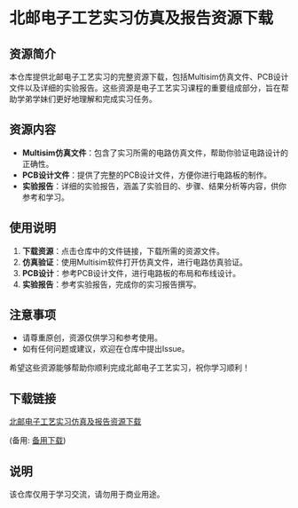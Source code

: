 # 北邮电子工艺实习仿真及报告资源下载

## 资源简介

本仓库提供北邮电子工艺实习的完整资源下载，包括Multisim仿真文件、PCB设计文件以及详细的实验报告。这些资源是电子工艺实习课程的重要组成部分，旨在帮助学弟学妹们更好地理解和完成实习任务。

## 资源内容

- **Multisim仿真文件**：包含了实习所需的电路仿真文件，帮助你验证电路设计的正确性。
- **PCB设计文件**：提供了完整的PCB设计文件，方便你进行电路板的制作。
- **实验报告**：详细的实验报告，涵盖了实验目的、步骤、结果分析等内容，供你参考和学习。

## 使用说明

1. **下载资源**：点击仓库中的文件链接，下载所需的资源文件。
2. **仿真验证**：使用Multisim软件打开仿真文件，进行电路仿真验证。
3. **PCB设计**：参考PCB设计文件，进行电路板的布局和布线设计。
4. **实验报告**：参考实验报告，完成你的实习报告撰写。

## 注意事项

- 请尊重原创，资源仅供学习和参考使用。
- 如有任何问题或建议，欢迎在仓库中提出Issue。

希望这些资源能够帮助你顺利完成北邮电子工艺实习，祝你学习顺利！

## 下载链接
[北邮电子工艺实习仿真及报告资源下载](https://pan.quark.cn/s/fa66aa33a53f) 

(备用: [备用下载](https://pan.baidu.com/s/1JYMr4pKupf0i0BKuFqVJ0w?pwd=1234))

## 说明

该仓库仅用于学习交流，请勿用于商业用途。
